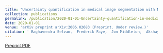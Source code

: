 ```yaml
---
title: "Uncertainty quantification in medical image segmentation with Normalizing Flows"
collection: publications
permalink: /publication/2020-01-01-Uncertainty-quantification-in-medical-image-segmentation-with-Normalizing-Flows
date: 2020-01-01
venue: 'arXiv preprint arXiv:2006.02683 (Preprint. Under review.)'
citation: ' Raghavendra Selvan,  Frederik Faye,  Jon Middleton,  Akshay Pai, &quot;Uncertainty quantification in medical image segmentation with Normalizing Flows.&quot; arXiv preprint arXiv:2006.02683, 2020.'
---
```

[Preprint PDF](https://arxiv.org/pdf/2006.02683)
